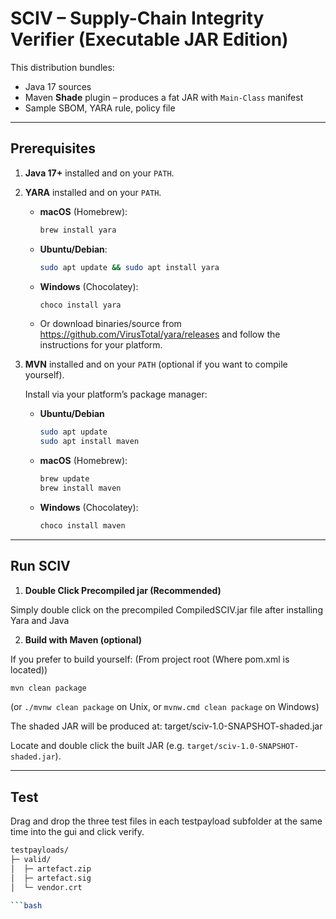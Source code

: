 # SCIV – Supply-Chain Integrity Verifier (Executable JAR Edition)

This distribution bundles:
- Java 17 sources  
- Maven **Shade** plugin – produces a fat JAR with `Main-Class` manifest  
- Sample SBOM, YARA rule, policy file  

---

## Prerequisites

1. **Java 17+** installed and on your `PATH`.  
2. **YARA** installed and on your `PATH`.  
   - **macOS** (Homebrew):  
     ```bash
     brew install yara
     ```
   - **Ubuntu/Debian**:  
     ```bash
     sudo apt update && sudo apt install yara
     ```
   - **Windows** (Chocolatey):  
     ```powershell
     choco install yara
     ```
   - Or download binaries/source from https://github.com/VirusTotal/yara/releases and follow the instructions for your platform.

3. **MVN** installed and on your `PATH` (optional if you want to compile yourself).


    Install via your platform’s package manager:

    - **Ubuntu/Debian**
        ```bash
        sudo apt update
        sudo apt install maven
        ```
    - **macOS** (Homebrew):
        ```bash
        brew update
        brew install maven
        ```
    - **Windows** (Chocolatey):  
        ```powershell
        choco install maven
        ```
---

## Run SCIV


1. **Double Click Precompiled jar (Recommended)**

Simply double click on the precompiled CompiledSCIV.jar file after installing Yara and Java

2. **Build with Maven (optional)**

If you prefer to build yourself:
(From project root (Where pom.xml is located))
```bash
mvn clean package
```
(or `./mvnw clean package` on Unix, or `mvnw.cmd clean package` on Windows)

The shaded JAR will be produced at:
target/sciv-1.0-SNAPSHOT-shaded.jar

Locate and double click the built JAR (e.g. `target/sciv-1.0-SNAPSHOT-shaded.jar`).  

---
## Test

Drag and drop the three test files in each testpayload subfolder at the same time
into the gui and click verify.

```bash
testpayloads/
├─ valid/
│  ├─ artefact.zip
│  ├─ artefact.sig
│  └─ vendor.crt

```bash